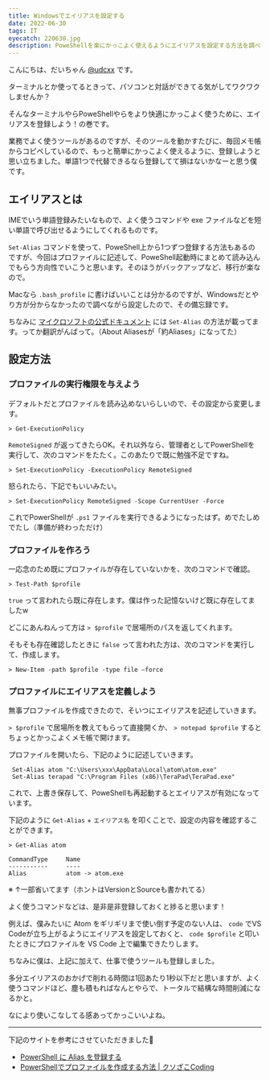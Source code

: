 ```yaml
---
title: Windowsでエイリアスを設定する
date: 2022-06-30
tags: IT
eyecatch: 220630.jpg
description: PoweShellを楽にかっこよく使えるようにエイリアスを設定する方法を調べました。
---
```


こんにちは、だいちゃん [@udcxx](https://twitter.com/udc_xx) です。

ターミナルとか使ってるときって、パソコンと対話ができてる気がしてワクワクしませんか？

そんなターミナルやらPoweShellやらをより快適にかっこよく使うために、エイリアスを登録しよう！の巻です。

業務でよく使うツールがあるのですが、そのツールを動かすたびに、毎回メモ帳からコピペしているので、もっと簡単にかっこよく使えるように、登録しようと思い立ちました。単語1つで代替できるなら登録してて損はないかなーと思う僕です。

## エイリアスとは

IMEでいう単語登録みたいなもので、よく使うコマンドや exe ファイルなどを短い単語で呼び出せるようにしてくれるものです。

`Set-Alias` コマンドを使って、PoweShell上から1つずつ登録する方法もあるのですが、今回はプロファイルに記述して、PoweShell起動時にまとめて読み込んでもらう方向性でいこうと思います。そのほうがバックアップなど、移行が楽なので。

Macなら `.bash_profile` に書けばいいことは分かるのですが、Windowsだとやり方が分からなかったので調べながら設定したので、その備忘録です。

ちなみに [マイクロソフトの公式ドキュメント](https://docs.microsoft.com/ja-jp/powershell/module/microsoft.powershell.core/about/about_aliases?view=powershell-7.2) には `Set-Alias` の方法が載ってます。ってか翻訳がんばって。（About Aliasesが「約Aliases」になってた）

## 設定方法

### プロファイルの実行権限を与えよう

デフォルトだとプロファイルを読み込めないらしいので、その設定から変更します。

```
> Get-ExecutionPolicy
```

`RemoteSigned` が返ってきたらOK。それ以外なら、管理者としてPowerShellを実行して、次のコマンドをたたく。このあたりで既に勉強不足ですね。

```
> Set-ExecutionPolicy -ExecutionPolicy RemoteSigned
```

怒られたら、下記でもいいみたい。

```
> Set-ExecutionPolicy RemoteSigned -Scope CurrentUser -Force
```

これでPowerShellが `.ps1` ファイルを実行できるようになったはず。めでたしめでたし（準備が終わっただけ）


### プロファイルを作ろう

一応念のため既にプロファイルが存在していないかを、次のコマンドで確認。

```
> Test-Path $profile
```

`true` って言われたら既に存在します。僕は作った記憶ないけど既に存在してましたw

どこにあんねんって方は `> $profile` で居場所のパスを返してくれます。

そもそも存在確認したときに `false` って言われた方は、次のコマンドを実行して、作成します。

```
> New-Item -path $profile -type file –force
```


### プロファイルにエイリアスを定義しよう

無事プロファイルを作成できたので、そいつにエイリアスを記述していきます。

`> $profile` で居場所を教えてもらって直接開くか、 `> notepad $profile` するとちょっとかっこよくメモ帳で開けます。

プロファイルを開いたら、下記のように記述していきます。

```
 Set-Alias atom "C:\Users\xxx\AppData\Local\atom\atom.exe"
 Set-Alias terapad "C:\Program Files (x86)\TeraPad\TeraPad.exe"
```

これで、上書き保存して、PoweShellも再起動するとエイリアスが有効になっています。

下記のように `Get-Alias` + `エイリアス名` を叩くことで、設定の内容を確認することができます。

```
> Get-Alias atom

CommandType     Name
-----------     ----
Alias           atom -> atom.exe
```

※ ↑一部省いてます（ホントはVersionとSourceも書かれてる）

よく使うコマンドなどは、是非是非登録しておくと捗ると思います！

例えば、僕みたいに Atom をギリギリまで使い倒す予定のない人は、 `code` でVS Codeが立ち上がるようにエイリアスを設定しておくと、 `code $profile` と叩いたときにプロファイルを VS Code 上で編集できたりします。

ちなみに僕は、上記に加えて、仕事で使うツールも登録しました。

多分エイリアスのおかげで削れる時間は1回あたり1秒以下だと思いますが、よく使うコマンドほど、塵も積もればなんとやらで、トータルで結構な時間削減になるかと。

なにより使いこなしてる感あってかっこいいよね。

---

下記のサイトを参考にさせていただきました🎉

* [PowerShell に Alias を登録する](http://www.vwnet.jp/windows/PowerShell/2020100601/PsAlias.htm)
* [PowerShellでプロファイルを作成する方法 | クソざこCoding](https://www.zacoding.com/post/powershell-profile/)
